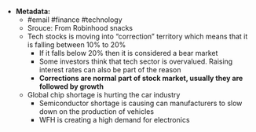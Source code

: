 * **Metadata:**
	* #email #finance #technology
	- Srouce: From Robinhood snacks
	- Tech stocks is moving into “correction” territory which means that it is falling between 10% to 20%
		- If it falls below 20% then it is considered a bear market
		- Some investors think that tech sector is overvalued. Raising interest rates can also be part of the reason
		- **Corrections are normal part of stock market, usually they are followed by growth**
	- Global chip shortage is hurting the car industry 
		- Semiconductor shortage is causing can manufacturers to slow down on the production of vehicles
		- WFH is creating a high demand for electronics